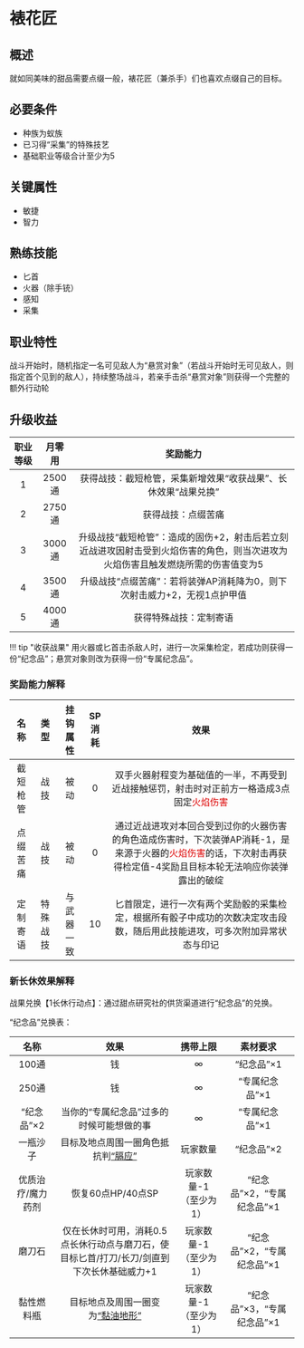 # 裱花匠

## 概述

就如同美味的甜品需要点缀一般，裱花匠（兼杀手）们也喜欢点缀自己的目标。

## 必要条件

* 种族为蚁族
* 已习得“采集”的特殊技艺
* 基础职业等级合计至少为5

## 关键属性

* 敏捷
* 智力

## 熟练技能

* 匕首
* 火器（除手铳）
* 感知
* 采集

## 职业特性

战斗开始时，随机指定一名可见敌人为“悬赏对象”（若战斗开始时无可见敌人，则指定首个见到的敌人），持续整场战斗，若亲手击杀“悬赏对象”则获得一个完整的额外行动轮

## 升级收益

职业等级|月零用|奖励能力
:--:|:--:|:--:
1|2500通|获得战技：截短枪管，采集新增效果“收获战果”、长休效果“战果兑换”
2|2750通|获得战技：点缀苦痛
3|3000通|升级战技“截短枪管”：造成的固伤+2，射击后若立刻近战进攻因射击受到火焰伤害的角色，则当次进攻为火焰伤害且触发燃烧所需的伤害值变为5
4|3500通|升级战技“点缀苦痛”：若将装弹AP消耗降为0，则下次射击威力+2，无视1点护甲值
5|4000通|获得特殊战技：定制寄语

!!! tip "收获战果"
    用火器或匕首击杀敌人时，进行一次采集检定，若成功则获得一份“纪念品”；悬赏对象则改为获得一份“专属纪念品”。

### 奖励能力解释

名称|类型|挂钩属性|SP消耗|效果
:--:|:--:|:--:|:--:|:--:
截短枪管|战技|被动|0|双手火器射程变为基础值的一半，不再受到近战接触惩罚，射击时对正前方一格造成3点固定<font color="#dd0000">火焰伤害</font>
点缀苦痛|战技|被动|0|通过近战进攻对本回合受到过你的火器伤害的角色造成伤害时，下次装弹AP消耗-1，是来源于火器的<font color="#dd0000">火焰伤害</font>的话，下次射击再获得检定值-4奖励且目标本轮无法响应你装弹露出的破绽
定制寄语|特殊战技|与武器一致|10|匕首限定，进行一次有两个奖励骰的采集检定，根据所有骰子中成功的次数决定攻击段数，随后用此技能进攻，可多次附加异常状态与印记

### 新长休效果解释

战果兑换【1长休行动点】：通过甜点研究社的供货渠道进行“纪念品”的兑换。

“纪念品”兑换表：

名称|效果|携带上限|素材要求
:--:|:--:|:--:|:--:
100通|钱|∞|“纪念品”×1
250通|钱|∞|“专属纪念品”×1
“纪念品”×2|当你的“专属纪念品”过多的时候可能想做的事|∞|“专属纪念品”×1
一瓶沙子|目标及地点周围一圈角色抵抗判<a href="../../../../status/normal/#膈应" target="_blank">“膈应”</a>|玩家数量|“纪念品”×2
优质治疗/魔力药剂|恢复60点HP/40点SP|玩家数量-1（至少为1）|“纪念品”×2，“专属纪念品”×1
磨刀石|仅在长休时可用，消耗0.5点长休行动点与磨刀石，使目标匕首/打刀/长刀/剑直到下次长休基础威力+1|玩家数量-1（至少为1）|“纪念品”×2，“专属纪念品”×1
黏性燃料瓶|目标地点及周围一圈变为<a href="../../../../status/terrain/#黏油地形" target="_blank">“黏油地形”</a>|玩家数量-1（至少为1）|“纪念品”×3，“专属纪念品”×1